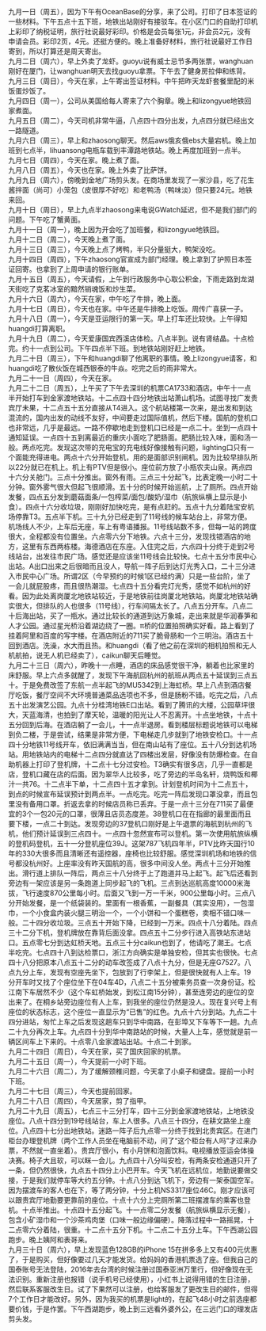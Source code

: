 九月一日（周五），因为下午有OceanBase的分享，来了公司。打印了日本签证的一些材料。下午五点十五下班，地铁出站刚好有接驳车。在小区门口的自助打印机上彩印了纳税证明，旅行社说最好彩印。价格是会员每张1元，非会员2元，没有申请会员。彩印2页，4元。还挺方便的。晚上准备好材料，旅行社说最好工作日寄到，所以打算还是周天寄出。</br> 
九月二日（周六），早上外卖了龙虾。guoyu说有威士忌节多两张票，wanghuan刚好在厦门，让wanghuan明天去找guoyu拿票。下午去了健身房拉伸和练背。</br> 
九月三日（周日），今天在家，上午寄出签证材料。中午把昨天龙虾套餐里配的米饭蛋炒饭了。</br> 
九月四日（周一），公司从美国给每人寄来了六个胸章。晚上和lizongyue地铁回家煮面。</br> 
九月五日（周二），今天司机非常牛逼，八点四十四分出发，九点四分就已经出文一路隧道。</br> 
九月六日（周三），早上和zhaosong聊天。然后aws俄亥俄ebs大量宕机。晚上加班到七点半，lihuansong电瓶车载到丰潭路地铁站。晚上再度加班到一点半。</br> 
九月七日（周四），今天在家。晚上煮了面。</br> 
九月八日（周五），今天也在家。晚上外卖了比萨饼。</br> 
九月九日（周六），傍晚到金地广场剪头发。在商场里发现了一家沙县，吃了花生酱拌面（尚可）小笼包（皮很厚不好吃）和老鸭汤（鸭味淡）但只要24元。地铁来回。</br> 
九月十日（周日），早上九点半zhaosong来电说GWatch延迟，但不是我们部门的问题。下午吃了蟹黄面。</br> 
九月十一日（周一），晚上因为开会吃了加班餐，和lizongyue地铁回。</br> 
九月十二日（周二），今天晚上煮了面。</br> 
九月十三日（周三），今天晚上点了烤鸭，半只分量挺大，鸭架没吃。</br> 
九月十四日（周四），下午zhaosong官宣成为部门经理。晚上拿到了护照日本签证回寄。也拿到了上周申请的银行账单。</br> 
九月十五日（周五），今天请假，上午到行政服务中心取公积金，下雨走路到龙湖天街吃了克茗冰室的黯然销魂饭和炒生菜。</br> 
九月十六日（周六），今天在家，中午吃了牛排，晚上面。</br> 
九月十七日（周日），今天也在家。中午还是牛排晚上吃饭。周传广喜获一子。</br> 
九月十八日（周一），今天是亚运限行的第一天。早上打车还比较快。上午得知huangdi打算离职。</br> 
九月十九日（周二），今天爱康国宾西溪店体检。八点半到。说有肾结晶。十点检完。约十一点到公司。下午四点半下班。到地铁站刚好赶上地铁。</br> 
九月二十日（周三），下午和huangdi聊了他离职的事情。晚上lizongyue请客，和huangdi吃了散伙饭在城西银泰的牛焱。吃完之后的雨非常大。</br> 
九月二十一日（周四），今天在家。</br> 
九月二十二日（周五），上午买了下午去深圳的机票CA1733和酒店。中午十一点半开始打车到金家渡地铁站。十二点四十四分地铁出站萧山机场。试图寻找广发贵宾厅未果，十二点五十五分直接从T4进入。这个航站楼第一次来，是出发和到达混流的，国内出发的动线不友好，中间要走过国际值机，然后下楼。国航的登机口也非常远，几乎是最远。一路不停歇地走到登机口已经是一点二十。坐到一点四十通知延误。一点四十五到离最近的重庆小面吃了肥肠面。肥肠比较入味，面和汤一般。两点吃完。发现这次带的充电宝的充电线好像接触有问题，lighting口只有一个面能充得进电。两点十六分开始登机，用的是面部识别闸机。因为比较早排队所以22分就已在机上。机上有PTV但是很小。座位前方放了小瓶农夫山泉。两点四十六分关舱门。三点十分推出。窗外有雨。三点三十分起飞，比表定晚一小时二十分钟。窗外雾气很大但起飞很顺滑。五十分的时候开始巡航，上了厕所。四点开始发餐，四点五分发到蘑菇面条/一包榨菜/面包/酸奶/湿巾（航旅纵横上显示是小食）。四点十六分收垃圾，刚刚好加快吃完，是有点赶的。五点十九分着陆宝安机场停靠T3。五点半下机。三十九分已经走到了11号线的候车站台上，非常方便。机场线人不少，上车后无座，车上有粤语播报。11号线站数不多，但每一站的跨度很大，全程都没有位置坐。六点零六分下地铁。六点十三分，发现找错酒店的地方，这里有东西两栋楼。海德酒店在东座。入住完之后，六点四十分终于走到2号线站台，出发往市民广场。感觉还是应该坐11号线会比较快。七点十五分市民中心出站。A出口出来之后很暗而且没人，导航一阵子后到达灯光秀入口，二十三分进入市民中心广场。所谓2区（今早预约的时候1区已经约满）只是一些台阶，坐了一会儿就屁股疼，而且很热潮湿。七点四十五分看完灯光秀，感觉不如杭州的好看。因为此处离岗厦北地铁站较近，于是地铁前往岗厦北地铁站。岗厦北地铁站确实很大，但排队的人也很多（11号线），行车间隔太长了。八点五分开车。八点二十后海出站，买了一瓶水。通过比较长的通道到达万象城，走出来就是华润春笋和人才公园。通过星光桥沿着湖边绕了一圈。π桥的位置拍照确实好看。路上看到了挂着阿里和百度的写字楼。在酒店附近的711买了脆骨肠和一个三明治。酒店五十回到酒店。洗澡，水大而且热。和huangdi（看了他之前在深圳的相机拍照和无人机航拍，说无人机已经卖了），caikun聊天后睡觉。</br> 
九月二十三日（周六），昨晚十一点睡，酒店的床品感觉很干净，躺着也比家里的床舒服。早上六点多就醒了，发现下午海航回杭州的航班从两点五十延误到三点五十。于是免费改签了东航一点半起飞的MU5342到上海虹桥。早上八点到酒店餐厅吃饭，餐厅空间不大环境普通菜品选项也不多，但是肠粉不错。吃完之后，八点五十出发演艺公园。九点十分桂湾地铁E口出站。看到了腾讯的大楼，公园草坪很大，天蓝海清，也拍到了摩天轮，温暖的阳光让人不忍离开。十点坐地铁，十点十五分回到后海。在酒店躺了一会儿，十一点半退房。看到楼层标题说地铁可以电梯到负二楼，于是尝试，结果是非常方便，下电梯走几步就到了地铁安检口。十一点四十分地铁11号线开车，依旧满满当当，但在南山站有了座位。五十八分到达机场站。用地铁站内的电梯十二点四分就直达了四楼出发层，好像没有防爆检查。在自助机器上打印了登机牌，十二点十七分过安检。T3确实有很多店，几乎一直都是店，登机口藏在店的后面。因为翠华人比较多，吃了旁边的半岛名轩，烧鸭饭和椰汁一共76。十二点半下单，十二点四十五才拿到。计划登机时间为十二点五十，到点的时候宣布延误预计到两点半。一点吃完。吃完一阵后发现口罩没拿，而且包里没有备用口罩。折返去拿的时候店员称已丢弃。于是一点十三分在711买了最便宜的3个一包20元的口罩，很薄且店员态度差。38登机口在在指廊的最里面而且要下楼，一点二十到达。发现旁边的37登机口刚好是上午退票的海航到杭州的飞机，他们预计延误到三点四十。一点四十忽然宣布可以登机。第一次使用航旅纵横的登机码登机，五十一分登机座位39J。这架787飞机四年半，PTV比昨天国行10年的330大很多而且清晰还有遥控器，座椅也比较舒服。感觉深圳机场和地铁的信号都没杭州好。上座率没有昨天国航的高，很多中间没人坐。两点十三分开始推出。滑行道上排队一阵后，两点三十八分终于上了跑道并马上起飞。起飞后还看到旁边有一架应该是另一条跑道上同步起飞的飞机。三点到达巡航高度10000米海拔，飞行速度870公里每小时。后面又飞到一万一千米，900公里每小时。三点八分开始发餐，是一个纸袋装的。里面有一根香蕉，一副餐具（其实没用），一包湿巾，一个小食盒内装火腿三明治一个，一个小饼和一个蛋糕卷，卖相不错口味一般。二十四分收垃圾。三点五十开始下降，已经到一万米。四点十八分着陆。四点三十二分下机，登机牌放在靠背后面没拿。四点五十二分步行进入高铁站东进站口。五点零七分到达虹桥天地。五点三十分caikun也到了，他请吃了潮王。七点半吃完。七点四十八到达检票口，浙江方向确实是单独安检，但其实也很快。七点四十八分把原本八点五十二分的动车改签成了八点十九分，但是无座G7527。八点九分上车，发现有空座先坐下，包放到了行李架上，但是很快就有人上车。19分开车时又找了个座位坐下在04车4D，八点二十五分被乘务员查一次身份证。松江南下车居然不少（这个车虹桥始发，到松江南15分钟），甚至连旁边的座位的空出来了。在桐乡站旁边座位有人上车，到我坐的座位仍然是没人。现在复兴号上有座位的状态标志，这个座位一直显示为“已售”的红色。九点十六分到站。九点二十四分进站，匆忙上车之后发现这趟车只到华中南路，在彭埠又下车等下一趟。九点二十九分再次上车。九点四十分到华中南路站的时候，大量人上车，感觉就是前一辆区间车上下来的。十点零八金家渡站出站。十点二十到家。</br> 
九月二十四日（周日），今天在家，买了国庆回家的机票。</br> 
九月二十五日（周一），今天提前一小时下班。</br> 
九月二十六日（周二），为了缓解颈椎问题，今天拿了小桌子和键盘。提前一小时下班。</br> 
九月二十七日（周三），今天也提前回家。</br> 
九月二十八日（周四），今天居家，剪了指甲。</br> 
九月二十九日（周五），七点三十三分打车，四十三分到金家渡地铁站，上地铁没座位。八点十四分到19号线站台，车上人很多。八点三十四分，在耕文路坐上座位。八点四十七分出地铁站。迷路一阵子后九点零一分终于找到北贵宾区。在进门柜台办理登机牌（两个工作人员坐在电脑前不动，问了“这个柜台有人吗”才过来办票，不然就一直坐着）。贵宾厅很小，有小月饼和泡面饮料。电视播放亚运会体操决赛。椅子大且软，可以眯一会儿。九点四十八分叫安检，有两条安检通道只开了一条，但仍然很快，九点五十四分上小巴开车。今天飞机在远机位，地勤说要做交接，于是我们就停车等大约五分钟。十点八分到达飞机下，旁边有一架泰国空军。因为摆渡车的客人也在下，等了两分钟，十分上机NS3317座位46C。刚才应该可以跟贵宾厅地勤要更靠前的座位。十点十六分上完厕所第二班摆渡车的乘客也登机。十点半推出。十点四十五分起飞。十一点零二分发餐（航旅纵横显示无餐），包含小矿湿巾和一个沙茶鸡肉堡（口味一般边缘偏硬）。降落过程中一路摇晃，十二点零六分着陆，很重。十二点十五分下机。十二点二十五分上车。下午西湖公园跑步。晚上姨阿和表哥来。</br> 
九月三十日（周六），早上发现蓝色128GB的iPhone 15在拼多多上又有400元优惠了，于是购买，但好像要过几天才能发货。给妈妈的香港机票选了座。但我自己的国泰账号无法登陆，2016年去台湾的时候注册过国泰亚洲万里行，但好像现在无法识别。重新注册也报错（说手机号已经使用），小红书上说得用错的生日注册，然后联系客服改生日。试了下果然可以注册，也给客服发了更改生日的邮件，但得7个工作日才能改好。另外，因为我买的机票是light的，在起飞48小时之前选座都要价钱，于是作罢。下午西湖跑步，晚上到三远看外婆外公，在三远门口的理发店剪头发。</br> 
